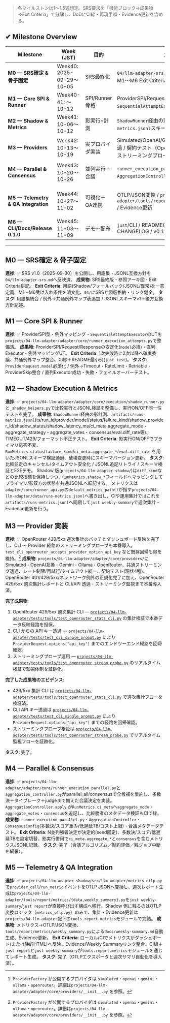 > 各マイルストンは1〜1.5週想定。SRS要求を「機能ブロック→成果物→Exit Criteria」で分解し、DoDにCI緑・再現手順・Evidence更新を含める。

## ✔ Milestone Overview
| Milestone | Week (JST) | 目的 | 主な成果物 | 進捗 |
| --- | --- | --- | --- | --- |
| **M0 — SRS確定 & 骨子固定** | Week40: 2025-09-29〜10-05 | SRS最終化 | `04/llm-adapter-srs.md`最終版 / 参照アーキ図 / M1〜M6 Exit Criteria | ✅ 完了（2025-10-04 SRS v1.0確定・用語集統合完了） |
| **M1 — Core SPI & Runner** | Week40-41: 〜10-12 | SPI/Runner骨格 | ProviderSPI/Request/Response安定化 / `SequentialAttemptExecutor` / 最小UT | ✅ 完了（`projects/04-llm-adapter/adapter/core/runner_execution_attempts.py`でSPI型と直列Executorテストを確定） |
| **M2 — Shadow & Metrics** | Week41: 10-06〜10-12 | 影実行+計測 | `ShadowRunner`経由の影計測 / `artifacts/runs-metrics.jsonl`スキーマ / 異常系テスト | ✅ 完了（比較実行APIとJSONLスキーマv1を`projects/04-llm-adapter`へ反映） |
| **M3 — Providers** | Week42: 10-13〜10-19 | 実プロバイダ実装 | Simulated/OpenAI/Gemini登録 / ストリーミング透過 / 契約テスト（OpenRouter 429/5xx 週次集計とストリーミングプローブ運用を完了） | ✅ 完了（OpenRouter 429/5xx 週次集計パイプラインとストリーミングプローブを導入し、Evidence を docs/spec/v0.2/TASKS.md に統合済[^provider-registry]） |
| **M4 — Parallel & Consensus** | Week43: 10-20〜10-26 | 並列実行＋合議 | `runner_execution_parallel.py` / `AggregationController` / 合議テスト | ✅ 完了（`runner_execution_parallel.py`と`aggregation_controller.py`で多数決・タイブレーク・差分記録を実装しイベント検証も通過） |
| **M5 — Telemetry & QA Integration** | Week44: 10-27〜11-02 | 可視化＋QA連携 | OTLP/JSON変換 / `projects/04-llm-adapter/tools/report/metrics/weekly_summary.py` / Evidence更新 | ✅ 完了（OTLP JSONエクスポータを`projects/04-llm-adapter-shadow/src/llm_adapter/metrics_otlp.py`に集約し、週次サマリ生成ツールを`projects/04-llm-adapter`の`just report`へ統合） |
| **M6 — CLI/Docs/Release 0.1.0** | Week45: 11-03〜11-09 | デモ〜配布 | `just`/CLI / README(JP/EN) / `pyproject.toml` / CHANGELOG / v0.1.0 | ✅ 完了（`docs/releases/v0.1.0.md` を整備し、OpenRouter 運用ガイドとタグ発行手順を最新化済） |

---

## M0 — SRS確定 & 骨子固定
**進捗**: ✅ SRS v1.0（2025-09-30）を公開し、用語集・JSONL互換方針を`04/llm-adapter-srs.md`へ反映済。
**成果物**: SRS最終版・参照アーキ図・Exit Criteria併記。
**Exit Criteria**: 用語(Shadow/フォールバック/JSONL/異常)を一意定義、M1〜M6受け入れ条件を明文化、`04/`にSRSと図版格納・リンク健全。
**タスク**: 用語集統合 / 例外→共通例外マップ表追加 / JSONLスキーマv1＋後方互換方針記述。

## M1 — Core SPI & Runner
**進捗**: ✅ ProviderSPI型・例外マッピング・`SequentialAttemptExecutor`のUTを`projects/04-llm-adapter/adapter/core/runner_execution_attempts.py`で整備済。
**成果物**: ProviderSPI/Request/Responseの安定化(`model`必須)・直列Executor・例外マッピングUT。
**Exit Criteria**: 1次失敗時に2次以降へ確実委譲、共通例外マップ整合、CI緑＋README最小例(`just test`)。
**タスク**: `ProviderRequest.model`必須化 / 例外→Timeout・RateLimit・Retriable・ProviderSkip整合 / 直列Executor成功・失敗・フェイルオーバーテスト。

## M2 — Shadow Execution & Metrics
**進捗**: ✅ `projects/04-llm-adapter/adapter/core/execution/shadow_runner.py`と`_shadow_helpers.py`で比較実行とJSONL検証を整備し、実行ON/OFF同一性テストを完了。
**成果物**: `ShadowRunner`経由の影計測、`artifacts/runs-metrics.jsonl`(ts/run_id/provider/model/status/failure_kind/shadow_provider_id/shadow_status/shadow_latency_ms/ci_meta.aggregate_mode・aggregate_strategy・aggregate_votes・consensus/eval.diff_rate等)、TIMEOUT/429/フォーマット不正テスト。
**Exit Criteria**: 影実行ON/OFFでプライマリ応答不変、`RunMetrics.status`/`failure_kind`/`ci_meta.aggregate_*`/`eval.diff_rate` を用いたJSONLスキーマ検証通過、破壊変更時にスキーマバージョン更新。
**タスク**: 比較並走のキャンセル/タイムアウト安全化 / JSONL追記リトライ / スキーマ検証とE2Eデモ。
Shadow 版(`projects/04-llm-adapter-shadow/`)は`diff_kind`などの比較指標を保持しつつ、`RunMetrics.shadow_*`フィールドへマッピングしてプライマリ/影双方の状態を共通JSONLへ転記する。
メトリクスは`adapter/core/runner_api.py`の`default_metrics_path()`が指す`projects/04-llm-adapter/data/runs-metrics.jsonl`へ書き出し、CIや運用集計ではこれを`artifacts/runs-metrics.jsonl`へ同期して`just weekly-summary`で週次集計・Evidence更新を行う。

## M3 — Provider 実装
**進捗**: ✅ OpenRouter 429/5xx 週次集計のバッチとダッシュボード反映を完了し、CLI 〜 Provider 経路のストリーミングプローブも本番導入。`test_cli_openrouter_accepts_provider_option_api_key` など既存回帰も緑を維持。[^provider-registry]
**成果物**: `projects/04-llm-adapter/adapter/core/providers/`にSimulated・OpenAI互換・Gemini・Ollama・OpenRouter、共通ストリーミング透過、レート制限/再試行/タイムアウト統一、契約テスト(現状4種)、OpenRouter 401/429/5xx/ネットワーク例外の正規化完了に加え、OpenRouter 429/5xx 週次集計レポートと CLI/API 透過・ストリーミング監視まで本番導入済。

**完了成果物**:

1. OpenRouter 429/5xx 週次集計 CLI — [`projects/04-llm-adapter/tests/tools/test_openrouter_stats_cli.py`](../projects/04-llm-adapter/tests/tools/test_openrouter_stats_cli.py) の集計検証で本番データ反映経路を担保。
2. CLI からの API キー透過 — [`projects/04-llm-adapter/tests/test_cli_single_prompt.py`](../projects/04-llm-adapter/tests/test_cli_single_prompt.py) により `ProviderRequest.options["api_key"]` までのエンドツーエンド経路を回帰確認。
3. ストリーミングプローブ運用 — [`projects/04-llm-adapter/tests/tools/test_openrouter_stream_probe.py`](../projects/04-llm-adapter/tests/tools/test_openrouter_stream_probe.py) のリアルタイム検証で監視体制を証跡化。

**完了した成果物のエビデンス**:
- 429/5xx 集計 CLI は [`projects/04-llm-adapter/tests/tools/test_openrouter_stats_cli.py`](../projects/04-llm-adapter/tests/tools/test_openrouter_stats_cli.py) で週次集計フローを検証済。
- CLI API キー透過は [`projects/04-llm-adapter/tests/test_cli_single_prompt.py`](../projects/04-llm-adapter/tests/test_cli_single_prompt.py) により `ProviderRequest.options["api_key"]` までの経路を回帰確認。
- ストリーミングプローブ検証は [`projects/04-llm-adapter/tests/tools/test_openrouter_stream_probe.py`](../projects/04-llm-adapter/tests/tools/test_openrouter_stream_probe.py) でリアルタイム監視フローを証跡化。

**タスク**: 完了。

[^provider-registry]: `ProviderFactory` が公開するプロバイダは `simulated`・`openai`・`gemini`・`ollama`・`openrouter`。詳細は`projects/04-llm-adapter/adapter/core/providers/__init__.py` を参照。

## M4 — Parallel & Consensus
**進捗**: ✅ `projects/04-llm-adapter/adapter/core/runner_execution_parallel.py`と`aggregation_controller.py`がparallel_all/consensusで全候補を集約し、多数決＋タイブレーク＋judgeまで備えた合議決定を実装。`AggregationController.apply` が`RunMetrics.ci_meta`へ`aggregate_mode`・`aggregate_votes`・`consensus`を追記し、比較勝者のメタデータ検証もCIで緑。
**成果物**: `runner_execution_parallel.py`・`AggregationController`・`ConsensusConfig`(多数決/スコア重み/低遅延TB/コスト上限)・合議メタデータテスト。
**Exit Criteria**: N並列勝者決定が決定的(seed固定)、多数決/スコア/低遅延TBを設定切替、影実行併用で`ci_meta.aggregate_*`と`consensus`を含むメトリクスJSONL記録。
**タスク**: 完了（合議アルゴリズム／制約評価／残ジョブ中断を網羅）。

## M5 — Telemetry & QA Integration
**進捗**: ✅ `projects/04-llm-adapter-shadow/src/llm_adapter/metrics_otlp.py`で`provider_call`/`run_metric`イベントをOTLP JSONへ変換し、週次レポート生成は`projects/04-llm-adapter/tools/report/metrics/{data,weekly_summary}.py`を`just weekly-summary`/`just report`が直接呼び出す構成へ移行。Shadow 側に残るのはOTLP 変換ロジック（`metrics_otlp.py`）のみで、集計・Evidence更新は`projects/04-llm-adapter`配下の`tools.report.metrics`モジュールで完結。
**成果物**: メトリクス→OTLP/JSON変換、`tools/report/metrics/weekly_summary.py`による`docs/weekly-summary.md`自動生成、Evidence更新。
**Exit Criteria**: ローカル/CIでメトリクスがダッシュボード(または静的HTML)へ反映、Evidence/Weekly Summaryリンク整合、CI緑＋`just report`と`just weekly-summary`が`tools.report.metrics`モジュールを通じてレポート生成。
**タスク**: 完了（OTLPエクスポータと週次サマリ自動化を導入済）。
